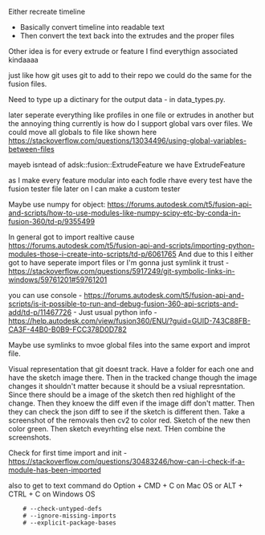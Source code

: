 Either recreate timeline
- Basically convert timeline into readable text
- Then convert the text back into the extrudes and the proper files

Other idea is for every extrude or feature I find everythign associated kindaaaa

just like how git uses git to add to their repo we could do the same for the fusion files.

Need to type up a dictinary for the output data - in data_types.py.

later seperate everything like profiles in one file or extrudes in another but the annoying thing currently is how do I support global vars over files.
We could move all globals to file like shown here https://stackoverflow.com/questions/13034496/using-global-variables-between-files

mayeb isntead of adsk::fusion::ExtrudeFeature we have ExtrudeFeature

as I make every feature modular into each fodle rhave every test have the fusion tester file
later on I can make a custom tester


Maybe use numpy for object: https://forums.autodesk.com/t5/fusion-api-and-scripts/how-to-use-modules-like-numpy-scipy-etc-by-conda-in-fusion-360/td-p/9355499


In general got to import realtive cause https://forums.autodesk.com/t5/fusion-api-and-scripts/importing-python-modules-those-i-create-into-scripts/td-p/6061765
And due to this I either got to have seperate import files or I'm gonna just symlink it trust - https://stackoverflow.com/questions/5917249/git-symbolic-links-in-windows/59761201#59761201

you can use console - https://forums.autodesk.com/t5/fusion-api-and-scripts/is-it-possible-to-run-and-debug-fusion-360-api-scripts-and-add/td-p/11467726 - Just usual python info - https://help.autodesk.com/view/fusion360/ENU/?guid=GUID-743C88FB-CA3F-44B0-B0B9-FCC378D0D782



Maybe use symlinks to mvoe global files into the same export and improt file.

Visual representation that git doesnt track. Have a folder for each one and have the sketch image there.
Then in the tracked change though the image changes it shouldn't matter because it should be a vsiual represntation.
Since there should be a image of the sketch then red highlight of the change. Then they knoew the diff even
if the image diff don't matter. Then they can check the json diff to see if the sketch is different
then. Take a screenshot of the removals then cv2 to color red. Sketch of the new then color green.
Then sketch eveyrhting else next. THen combine the screenshots. 


Check for first time import and init - https://stackoverflow.com/questions/30483246/how-can-i-check-if-a-module-has-been-imported


also to get to text command do Option + CMD + C on Mac OS or ALT + CTRL + C on Windows OS



        # --check-untyped-defs
        # --ignore-missing-imports
        # --explicit-package-bases